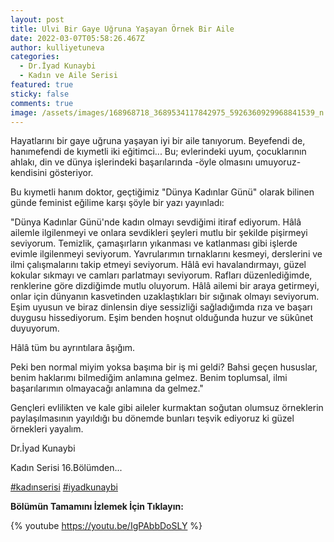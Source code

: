 ```yaml
---
layout: post
title: Ulvi Bir Gaye Uğruna Yaşayan Örnek Bir Aile
date: 2022-03-07T05:58:26.467Z
author: kulliyetuneva
categories:
  - Dr.İyad Kunaybi
  - Kadın ve Aile Serisi
featured: true
sticky: false
comments: true
image: /assets/images/168968718_3689534117842975_5926360929968841539_n.jpg
---
```

<!--StartFragment-->

Hayatlarını bir gaye uğruna yaşayan iyi bir aile tanıyorum. Beyefendi de, hanımefendi de kıymetli iki eğitimci... Bu; evlerindeki uyum, çocuklarının ahlakı, din ve dünya işlerindeki başarılarında -öyle olmasını umuyoruz- kendisini gösteriyor.

Bu kıymetli hanım doktor, geçtiğimiz "Dünya Kadınlar Günü" olarak bilinen günde feminist eğilime karşı şöyle bir yazı yayınladı:

"Dünya Kadınlar Günü'nde kadın olmayı sevdiğimi itiraf ediyorum. Hâlâ ailemle ilgilenmeyi ve onlara sevdikleri şeyleri mutlu bir şekilde pişirmeyi seviyorum. Temizlik, çamaşırların yıkanması ve katlanması gibi işlerde evimle ilgilenmeyi seviyorum. Yavrularımın tırnaklarını kesmeyi, derslerini ve ilmi çalışmalarını takip etmeyi seviyorum. Hâlâ evi havalandırmayı, güzel kokular sıkmayı ve camları parlatmayı seviyorum. Rafları düzenlediğimde, renklerine göre dizdiğimde mutlu oluyorum. Hâlâ ailemi bir araya getirmeyi, onlar için dünyanın kasvetinden uzaklaştıkları bir sığınak olmayı seviyorum. Eşim uyusun ve biraz dinlensin diye sessizliği sağladığımda rıza ve başarı duygusu hissediyorum. Eşim benden hoşnut olduğunda huzur ve sükûnet duyuyorum.

Hâlâ tüm bu ayrıntılara âşığım.

Peki ben normal miyim yoksa başıma bir iş mi geldi? Bahsi geçen hususlar, benim haklarımı bilmediğim anlamına gelmez. Benim toplumsal, ilmi başarılarımın olmayacağı anlamına da gelmez."

Gençleri evlilikten ve kale gibi aileler kurmaktan soğutan olumsuz örneklerin paylaşılmasının yayıldığı bu dönemde bunları teşvik ediyoruz ki güzel örnekleri yayalım.

Dr.İyad Kunaybi

Kadın Serisi 16.Bölümden...

[\#kadınserisi](https://www.facebook.com/hashtag/kad%C4%B1nserisi?__eep__=6&__cft__[0]=AZVKQ_5MjmB9SRnbaK2VvE4s1UQqNUTtWeKYLNQb9-OCkudM57AzK5bxnmMUBNtFMJ2HjCbLTlfCkZdvXkGECcAyva9RStUoSleEIvkp-0BUFL9kSUxTB6PhzAKCje7vOes&__tn__=*NK-R) [\#iyadkunaybi](https://www.facebook.com/hashtag/iyadkunaybi?__eep__=6&__cft__[0]=AZVKQ_5MjmB9SRnbaK2VvE4s1UQqNUTtWeKYLNQb9-OCkudM57AzK5bxnmMUBNtFMJ2HjCbLTlfCkZdvXkGECcAyva9RStUoSleEIvkp-0BUFL9kSUxTB6PhzAKCje7vOes&__tn__=*NK-R)



**Bölümün Tamamını İzlemek İçin Tıklayın:**

{% youtube https://youtu.be/IgPAbbDoSLY %}

<!--EndFragment-->